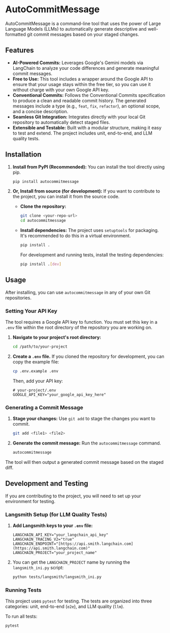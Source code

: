 # AutoCommitMessage

AutoCommitMessage is a command-line tool that uses the power of Large Language Models (LLMs) to automatically generate descriptive and well-formatted git commit messages based on your staged changes.

## Features

* **AI-Powered Commits:** Leverages Google's Gemini models via LangChain to analyze your code differences and generate meaningful commit messages.
* **Free to Use:** This tool includes a wrapper around the Google API to ensure that your usage stays within the free tier, so you can use it without charge with your own Google API key.
* **Conventional Commits:** Follows the Conventional Commits specification to produce a clean and readable commit history. The generated messages include a type (e.g., `feat`, `fix`, `refactor`), an optional scope, and a concise description.
* **Seamless Git Integration:** Integrates directly with your local Git repository to automatically detect staged files.
* **Extensible and Testable:** Built with a modular structure, making it easy to test and extend. The project includes unit, end-to-end, and LLM quality tests.

## Installation

1.  **Install from PyPI (Recommended):**
    You can install the tool directly using pip.
    ```bash
    pip install autocommitmessage
    ```

2.  **Or, Install from source (for development):**
    If you want to contribute to the project, you can install it from the source code.

    * **Clone the repository:**
        ```bash
        git clone <your-repo-url>
        cd autocommitmessage
        ```

    * **Install dependencies:**
        The project uses `setuptools` for packaging. It's recommended to do this in a virtual environment.
        ```bash
        pip install .
        ```
        For development and running tests, install the testing dependencies:
        ```bash
        pip install .[dev]
        ```

## Usage

After installing, you can use `autocommitmessage` in any of your own Git repositories.

### Setting Your API Key

The tool requires a Google API key to function. You must set this key in a `.env` file within the root directory of the repository you are working on.

1.  **Navigate to your project's root directory:**
    ```bash
    cd /path/to/your-project
    ```
2.  **Create a `.env` file.** If you cloned the repository for development, you can copy the example file:
    ```bash
    cp .env.example .env
    ```
    Then, add your API key:
    ```
    # your-project/.env
    GOOGLE_API_KEY="your_google_api_key_here"
    ```

### Generating a Commit Message

1.  **Stage your changes:**
    Use `git add` to stage the changes you want to commit.
    ```bash
    git add <file1> <file2>
    ```

2.  **Generate the commit message:**
    Run the `autocommitmessage` command.
    ```bash
    autocommitmessage
    ```

The tool will then output a generated commit message based on the staged diff.

## Development and Testing

If you are contributing to the project, you will need to set up your environment for testing.

### Langsmith Setup (for LLM Quality Tests)

1.  **Add Langsmith keys to your `.env` file:**
    ```
    LANGCHAIN_API_KEY="your_langchain_api_key"
    LANGCHAIN_TRACING_V2="true"
    LANGCHAIN_ENDPOINT="[https://api.smith.langchain.com](https://api.smith.langchain.com)"
    LANGCHAIN_PROJECT="your_project_name"
    ```
2.  You can get the `LANGCHAIN_PROJECT` name by running the `langsmith_ini.py` script:
    ```bash
    python tests/langsmith/langsmith_ini.py
    ```

### Running Tests

This project uses `pytest` for testing. The tests are organized into three categories: unit, end-to-end (`e2e`), and LLM quality (`llm`).

To run all tests:
```bash
pytest